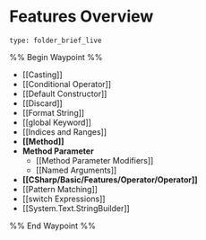 # Features Overview
 
```ccard
type: folder_brief_live
```
 
%% Begin Waypoint %%
- [[Casting]]
- [[Conditional Operator]]
- [[Default Constructor]]
- [[Discard]]
- [[Format String]]
- [[global Keyword]]
- [[Indices and Ranges]]
- **[[Method]]**
- **Method Parameter**
	- [[Method Parameter Modifiers]]
	- [[Named Arguments]]
- **[[CSharp/Basic/Features/Operator/Operator]]**
- [[Pattern Matching]]
- [[switch Expressions]]
- [[System.Text.StringBuilder]]

%% End Waypoint %%